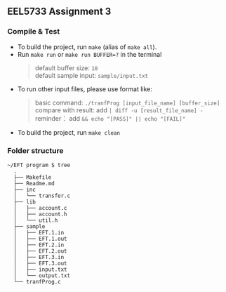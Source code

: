## EEL5733 Assignment 3

### Compile & Test

+ To build the project, run `make` (alias of `make all`).
+ Run `make run` or `make run BUFFER=?` in the terminal
  >
  > default buffer size: `10`  
  > default sample input: `sample/input.txt`
+ To run other input files, please use format like: 
  > basic command: `./tranfProg [input_file_name] [buffer_size]`   
  > compare with result:  add `| diff -u [result_file_name] - `  
  > reminder： add `&& echo "[PASS]" || echo "[FAIL]"`
+ To build the project, run `make clean`

### Folder structure

```plaintext
~/EFT program $ tree
  .
  ├── Makefile
  ├── Readme.md
  ├── inc
  │   └── transfer.c
  ├── lib
  │   ├── account.c
  │   ├── account.h
  │   └── util.h
  ├── sample
  │   ├── EFT.1.in
  │   ├── EFT.1.out
  │   ├── EFT.2.in
  │   ├── EFT.2.out
  │   ├── EFT.3.in
  │   ├── EFT.3.out
  │   ├── input.txt
  │   └── output.txt
  └── tranfProg.c
